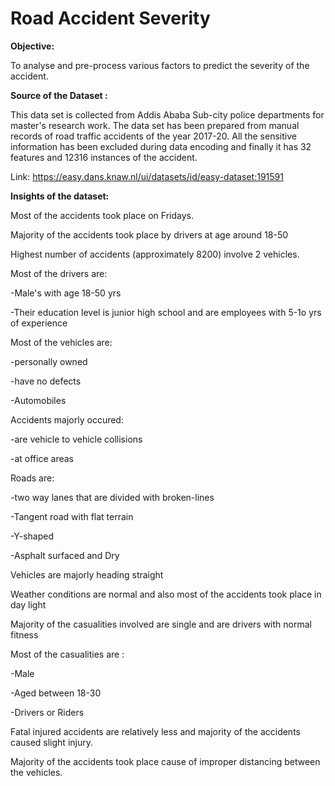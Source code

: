 # Road Accident Severity

**Objective:**

To analyse and pre-process various factors to predict the severity of the accident.

**Source of the Dataset :** 

This data set is collected from Addis Ababa Sub-city police departments for master's research work. The data set has been prepared from manual records of road traffic accidents of the year 2017-20. All the sensitive information has been excluded during data encoding and finally it has 32 features and 12316 instances of the accident. 

Link: https://easy.dans.knaw.nl/ui/datasets/id/easy-dataset:191591

**Insights of the dataset:**

Most of the accidents took place on Fridays.

Majority of the accidents took place by drivers at age around 18-50

Highest number of accidents (approximately 8200) involve 2 vehicles.

Most of the drivers are:

  -Male's with age 18-50 yrs
  
  -Their education level is junior high school and are employees with 5-1o yrs of experience

Most of the vehicles are:

  -personally owned

  -have no defects

  -Automobiles

Accidents majorly occured:

  -are vehicle to vehicle collisions

  -at office areas

Roads are:

  -two way lanes that are divided with broken-lines
  
  -Tangent road with flat terrain

  -Y-shaped

  -Asphalt surfaced and Dry

Vehicles are majorly heading straight

Weather conditions are normal and also most of the accidents took place in day light

Majority of the casualities involved are single and are drivers with normal fitness

Most of the casualities are :
  
  -Male
  
  -Aged between 18-30

  -Drivers or Riders

Fatal injured accidents are relatively less and majority of the accidents caused slight injury.

Majority of the accidents took place cause of improper distancing between the vehicles.
